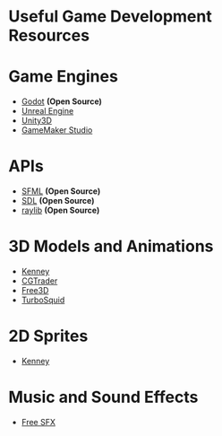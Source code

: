 # Useful Game Development Resources

# Game Engines
    
* [Godot](https://godotengine.org/) **(Open Source)**
* [Unreal Engine](https://www.unrealengine.com)
* [Unity3D](https://unity3d.com/es)
* [GameMaker Studio](https://www.yoyogames.com/get) 

# APIs

* [SFML](https://www.sfml-dev.org/) **(Open Source)**
* [SDL](https://www.libsdl.org/index.php) **(Open Source)**
* [raylib](https://www.raylib.com/) **(Open Source)**

# 3D Models and Animations

* [Kenney](https://www.kenney.nl/)
* [CGTrader](https://www.cgtrader.com/)
* [Free3D](https://free3d.com/)
* [TurboSquid](https://www.turbosquid.com/Search/3D-Models/free)

# 2D Sprites 

* [Kenney](https://www.kenney.nl/)

# Music and Sound Effects

* [Free SFX](https://www.freesfx.co.uk/sfx)


